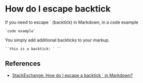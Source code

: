 # How do I escape backtick

If you need to escape ` (backtick) in Markdown, in a code example

```
`code example`
```

You simply add additional backticks to your markup.

```
``this is a backtick: ` ``
```

## References

- [StackExchange: How do I escape a backtick ` in Markdown?](https://meta.stackexchange.com/questions/82718/how-do-i-escape-a-backtick-in-markdown)

